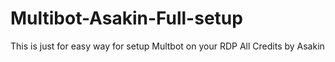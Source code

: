 # Multibot-Asakin-Full-setup
This is just for easy way for setup Multbot on your RDP
All Credits by Asakin
